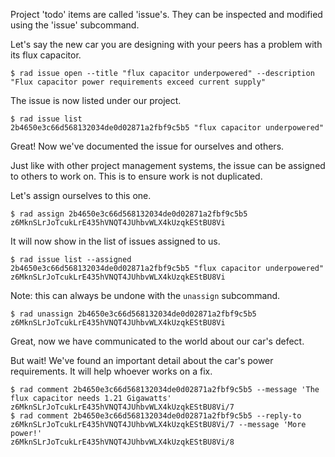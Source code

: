 Project 'todo' items are called 'issue's.  They can be inspected and modified
using the 'issue' subcommand.

Let's say the new car you are designing with your peers has a problem with its flux capacitor.

```
$ rad issue open --title "flux capacitor underpowered" --description "Flux capacitor power requirements exceed current supply"
```

The issue is now listed under our project.

```
$ rad issue list
2b4650e3c66d568132034de0d02871a2fbf9c5b5 "flux capacitor underpowered"
```

Great! Now we've documented the issue for ourselves and others.

Just like with other project management systems, the issue can be assigned to
others to work on.  This is to ensure work is not duplicated.

Let's assign ourselves to this one.

```
$ rad assign 2b4650e3c66d568132034de0d02871a2fbf9c5b5 z6MknSLrJoTcukLrE435hVNQT4JUhbvWLX4kUzqkEStBU8Vi
```

It will now show in the list of issues assigned to us.

```
$ rad issue list --assigned
2b4650e3c66d568132034de0d02871a2fbf9c5b5 "flux capacitor underpowered" z6MknSLrJoTcukLrE435hVNQT4JUhbvWLX4kUzqkEStBU8Vi
```

Note: this can always be undone with the `unassign` subcommand.

```
$ rad unassign 2b4650e3c66d568132034de0d02871a2fbf9c5b5 z6MknSLrJoTcukLrE435hVNQT4JUhbvWLX4kUzqkEStBU8Vi
```

Great, now we have communicated to the world about our car's defect.

But wait! We've found an important detail about the car's power requirements.
It will help whoever works on a fix.

```
$ rad comment 2b4650e3c66d568132034de0d02871a2fbf9c5b5 --message 'The flux capacitor needs 1.21 Gigawatts'
z6MknSLrJoTcukLrE435hVNQT4JUhbvWLX4kUzqkEStBU8Vi/7
$ rad comment 2b4650e3c66d568132034de0d02871a2fbf9c5b5 --reply-to z6MknSLrJoTcukLrE435hVNQT4JUhbvWLX4kUzqkEStBU8Vi/7 --message 'More power!'
z6MknSLrJoTcukLrE435hVNQT4JUhbvWLX4kUzqkEStBU8Vi/8
```
